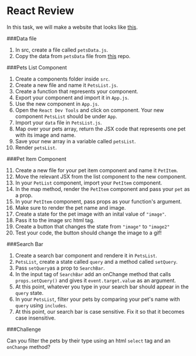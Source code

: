 # React Review

In this task, we will make a website that looks like [this](https://furends.netlify.app 'this').

###Data file

1. In src, create a file called `petsData.js`.
2. Copy the data from `petsData` file from [this](https://github.com/JoinCODED/React-review 'this') repo.

###Pets List Component

1. Create a components folder inside `src`.
2. Create a new file and name it `PetsList.js`.
3. Create a function that represents your component.
4. Export your component and import it in `App.js`.
5. Use the new component in `App.js`.
6. Open the `React Dev Tools` and click on component. Your new component `PetsList` should be under `App`.
7. Import your `data` file in `PetsList.js`.
8. Map over your pets array, return the JSX code that represents one pet with its image and name.
9. Save your new array in a variable called `petsList`.
10. Render `petsList`.

###Pet Item Component

11. Create a new file for your pet item component and name it `PetItem`.
12. Move the relevant JSX from the list component to the new component.
13. In your `PetList` component, import your `PetItem` component.
14. In the map method, render the `PetItem` component and pass your `pet` as a prop.
15. In your `PetItem` component, pass props as your function's argument.
16. Make sure to render the pet name and image.
17. Create a state for the pet image with an inital value of `"image"`.
18. Pass it to the image src html tag.
19. Create a button that changes the state from `"image"` to `"image2"`
20. Test your code, the button should change the image to a gif!

###Search Bar

1. Create a search bar component and rendere it in `PetsList`.
2. `PetsList`, create a state called `query` and a method called `setQuery`.
3. Pass `setQuery`as a prop to `SearchBar`.
4. In the input tag of `SearchBar` add an onChange method that calls `props.setQuery()` and gives it `event.target.value` as an argument.
5. At this point, whatever you type in your search bar should appear in the `query` state.
6. In your `PetsList`, filter your pets by comparing your pet's name with `query` using `includes`.
7. At this point, our search bar is case sensitive. Fix it so that it becomes case insensitive.

###Challenge

Can you filter the pets by their type using an html `select` tag and an `onChange` method?

